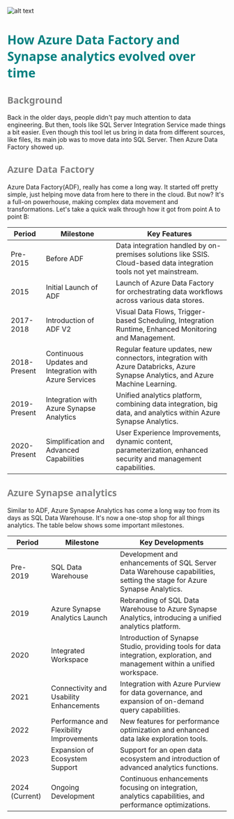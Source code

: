 

![alt text](<images/Create Frame Animation.png>)

# <span style="color: Teal;Font-family: Segoe UI, sans-serif;">How Azure Data Factory and Synapse analytics evolved over time</span>

## <span style="color: grey;Font-family: Segoe UI, sans-serif;">Background</span>

Back in the older days, people didn't pay much attention to data engineering. But then, tools like SQL Server Integration Service made things a bit easier. Even though this tool let us bring in data from different sources, like files, its main job was to move data into SQL Server. Then Azure Data Factory showed up. 

## <span style="color: grey;Font-family: Segoe UI, sans-serif;">Azure Data Factory</span>

Azure Data Factory(ADF), really has come a long way. It started off pretty simple, just helping move data from here to there in the cloud. But now? It's a full-on powerhouse, making complex data movement and transformations. Let's take a quick walk through how it got from point A to point B:

| Period       | Milestone                                           | Key Features                                                                                                                                                      |
|--------------|-----------------------------------------------------|-------------------------------------------------------------------------------------------------------------------------------------------------------------------|
| Pre-2015     | Before ADF                                          | Data integration handled by on-premises solutions like SSIS. Cloud-based data integration tools not yet mainstream.                                              |
| 2015         | Initial Launch of ADF                               | Launch of Azure Data Factory for orchestrating data workflows across various data stores.                                                                         |
| 2017-2018    | Introduction of ADF V2                              | Visual Data Flows, Trigger-based Scheduling, Integration Runtime, Enhanced Monitoring and Management.                                                             |
| 2018-Present | Continuous Updates and Integration with Azure Services | Regular feature updates, new connectors, integration with Azure Databricks, Azure Synapse Analytics, and Azure Machine Learning.                                  |
| 2019-Present | Integration with Azure Synapse Analytics          | Unified analytics platform, combining data integration, big data, and analytics within Azure Synapse Analytics.                                                   |
| 2020-Present | Simplification and Advanced Capabilities          | User Experience Improvements, dynamic content, parameterization, enhanced security and management capabilities.                                                  |

## <span style="color: grey;Font-family: Segoe UI, sans-serif;">Azure Synapse analytics</span>

Similar to ADF, Azure Synapse Analytics has come a long way too from its days as SQL Data Warehouse. It's now a one-stop shop for all things analytics. The table below shows some important milestones.

| Period         | Milestone                             | Key Developments                                                                                         |
|----------------|---------------------------------------|---------------------------------------------------------------------------------------------------------|
| Pre-2019       | SQL Data Warehouse                    | Development and enhancements of SQL Server Data Warehouse capabilities, setting the stage for Azure Synapse Analytics. |
| 2019           | Azure Synapse Analytics Launch        | Rebranding of SQL Data Warehouse to Azure Synapse Analytics, introducing a unified analytics platform.  |
| 2020           | Integrated Workspace                  | Introduction of Synapse Studio, providing tools for data integration, exploration, and management within a unified workspace. |
| 2021           | Connectivity and Usability Enhancements | Integration with Azure Purview for data governance, and expansion of on-demand query capabilities.      |
| 2022           | Performance and Flexibility Improvements | New features for performance optimization and enhanced data lake exploration tools.                     |
| 2023           | Expansion of Ecosystem Support        | Support for an open data ecosystem and introduction of advanced analytics functions.                    |
| 2024 (Current) | Ongoing Development                   | Continuous enhancements focusing on integration, analytics capabilities, and performance optimizations. |